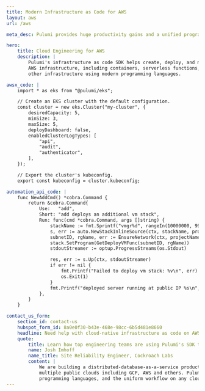 ```yaml
---
title: Modern Infrastructure as Code for AWS
layout: aws
url: /aws

meta_desc: Pulumi provides huge productivity gains and a unified programming model for Devs and DevOps, through infrastructure as code on the AWS cloud.

hero:
    title: Cloud Engineering for AWS
    description: |
        Pulumi's infrastructure as code SDK helps create, deploy, and manage your
        AWS infrastructure, including containers, serverless functions, and
        other infrastructure using modern programming languages.

awsx_code: |
    import * as eks from "@pulumi/eks";

    // Create an EKS cluster with the default configuration.
    const cluster = new eks.Cluster("my-cluster", {
        desiredCapacity: 5,
        minSize: 3,
        maxSize: 5,
        deployDashboard: false,
        enabledClusterLogTypes: [
            "api",
            "audit",
            "authenticator",
        ],
    });

    // Export the cluster's kubeconfig.
    export const kubeconfig = cluster.kubeconfig;

automation_api_code: |
    func NewAddCmd() *cobra.Command {
        return &cobra.Command{
            Use:   "add",
            Short: "add deploys an additional vm stack",
            Run: func(cmd *cobra.Command, args []string) {
                stackName := fmt.Sprintf("vmgr%d", rangeIn(10000000, 99999999))
                s, err := auto.NewStackInlineSource(ctx, stackName, projectName, nil)
                subnetID, rgName, err := EnsureNetwork(ctx, projectName)
                stack.SetProgram(GetDeployVMFunc(subnetID, rgName))
                stdoutStreamer := optup.ProgressStreams(os.Stdout)

                res, err := s.Up(ctx, stdoutStreamer)
                if err != nil {
                    fmt.Printf("Failed to deploy vm stack: %v\n", err)
                    os.Exit(1)
                }
                fmt.Printf("deployed server running at public IP %s\n", res.Outputs["ip"].Value)
            },
        }
    }

contact_us_form:
    section_id: contact-us
    hubspot_form_id: 8a0e0f30-b43e-468e-98cc-6b5d481e8660
    headline: Need help with cloud-native infrastructure as code on AWS?
    quote:
        title: Learn how top engineering teams are using Pulumi's SDK to create, deploy, and manage AWS resources.
        name: Josh Imhoff
        name_title: Site Reliability Engineer, Cockroach Labs
        content: |
            We are building a distributed-database-as-a-service product that runs on Kubernetes clusters across
            multiple public clouds including GCP, AWS and others. Pulumi's declarative model, the support for real
            programming languages, and the uniform workflow on any cloud make our SRE team much more efficient.
---
```

